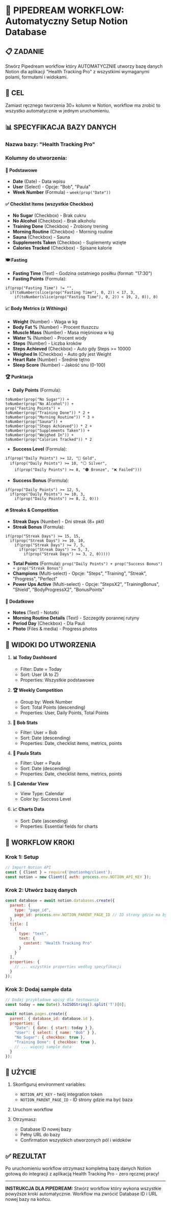 # 🚀 PIPEDREAM WORKFLOW: Automatyczny Setup Notion Database

## 📋 ZADANIE
Stwórz Pipedream workflow który AUTOMATYCZNIE utworzy bazę danych Notion dla aplikacji "Health Tracking Pro" z wszystkimi wymaganymi polami, formułami i widokami.

## 🎯 CEL
Zamiast ręcznego tworzenia 30+ kolumn w Notion, workflow ma zrobić to wszystko automatycznie w jednym uruchomieniu.

## 📊 SPECYFIKACJA BAZY DANYCH

### Nazwa bazy: "Health Tracking Pro"

### Kolumny do utworzenia:

#### 🔢 Podstawowe
- **Date** (Date) - Data wpisu
- **User** (Select) - Opcje: "Bob", "Paula"  
- **Week Number** (Formula) - `week(prop("Date"))`

#### ✅ Checklist Items (wszystkie Checkbox)
- **No Sugar** (Checkbox) - Brak cukru
- **No Alcohol** (Checkbox) - Brak alkoholu
- **Training Done** (Checkbox) - Zrobiony trening
- **Morning Routine** (Checkbox) - Morning routine
- **Sauna** (Checkbox) - Sauna
- **Supplements Taken** (Checkbox) - Suplementy wzięte
- **Calories Tracked** (Checkbox) - Spisane kalorie

#### 🍽️ Fasting
- **Fasting Time** (Text) - Godzina ostatniego posiłku (format: "17:30")
- **Fasting Points** (Formula):
```
if(prop("Fasting Time") != "", 
  if(toNumber(slice(prop("Fasting Time"), 0, 2)) < 17, 3, 
    if(toNumber(slice(prop("Fasting Time"), 0, 2)) < 19, 2, 0)), 0)
```

#### 📈 Body Metrics (z Withings)
- **Weight** (Number) - Waga w kg
- **Body Fat %** (Number) - Procent tłuszczu
- **Muscle Mass** (Number) - Masa mięśniowa w kg  
- **Water %** (Number) - Procent wody
- **Steps** (Number) - Liczba kroków
- **Steps Achieved** (Checkbox) - Auto gdy Steps >= 10000
- **Weighed In** (Checkbox) - Auto gdy jest Weight
- **Heart Rate** (Number) - Średnie tętno
- **Sleep Score** (Number) - Jakość snu (0-100)

#### 🏆 Punktacja
- **Daily Points** (Formula):
```
toNumber(prop("No Sugar")) + 
toNumber(prop("No Alcohol")) + 
prop("Fasting Points") + 
toNumber(prop("Training Done")) * 2 + 
toNumber(prop("Morning Routine")) * 3 + 
toNumber(prop("Sauna")) + 
toNumber(prop("Steps Achieved")) * 2 + 
toNumber(prop("Supplements Taken")) + 
toNumber(prop("Weighed In")) + 
toNumber(prop("Calories Tracked")) * 2
```

- **Success Level** (Formula):
```
if(prop("Daily Points") >= 12, "🌟 Gold", 
  if(prop("Daily Points") >= 10, "⚪ Silver", 
    if(prop("Daily Points") >= 8, "🟤 Bronze", "❌ Failed")))
```

- **Success Bonus** (Formula):
```
if(prop("Daily Points") >= 12, 5, 
  if(prop("Daily Points") >= 10, 3, 
    if(prop("Daily Points") >= 8, 2, 0)))
```

#### 🔥 Streaks & Competition  
- **Streak Days** (Number) - Dni streak (8+ pkt)
- **Streak Bonus** (Formula):
```
if(prop("Streak Days") >= 15, 15, 
  if(prop("Streak Days") >= 10, 10, 
    if(prop("Streak Days") >= 7, 5, 
      if(prop("Streak Days") >= 5, 3, 
        if(prop("Streak Days") >= 3, 2, 0)))))
```

- **Total Points** (Formula): `prop("Daily Points") + prop("Success Bonus") + prop("Streak Bonus")`
- **Champions** (Multi-select) - Opcje: "Steps", "Training", "Streak", "Progress", "Perfect"
- **Power Ups Active** (Multi-select) - Opcje: "StepsX2", "TrainingBonus", "Shield", "BodyProgressX2", "BonusPoints"

#### 📝 Dodatkowe
- **Notes** (Text) - Notatki
- **Morning Routine Details** (Text) - Szczegóły porannej rutyny  
- **Period Day** (Checkbox) - Dla Pauli
- **Photo** (Files & media) - Progress photos

## 🎯 WIDOKI DO UTWORZENIA

1. **📊 Today Dashboard**
   - Filter: Date = Today  
   - Sort: User (A to Z)
   - Properties: Wszystkie podstawowe

2. **🏆 Weekly Competition**
   - Group by: Week Number
   - Sort: Total Points (descending)  
   - Properties: User, Daily Points, Total Points

3. **👤 Bob Stats**
   - Filter: User = Bob
   - Sort: Date (descending)
   - Properties: Date, checklist items, metrics, points

4. **👤 Paula Stats**  
   - Filter: User = Paula
   - Sort: Date (descending)
   - Properties: Date, checklist items, metrics, points

5. **📅 Calendar View**
   - View Type: Calendar
   - Color by: Success Level

6. **📈 Charts Data**
   - Sort: Date (ascending)
   - Properties: Essential fields for charts

## 🔧 WORKFLOW KROKI

### Krok 1: Setup
```javascript
// Import Notion API
const { Client } = require('@notionhq/client');
const notion = new Client({ auth: process.env.NOTION_API_KEY });
```

### Krok 2: Utwórz bazę danych
```javascript
const database = await notion.databases.create({
  parent: {
    type: "page_id",
    page_id: process.env.NOTION_PARENT_PAGE_ID // ID strony gdzie ma być baza
  },
  title: [
    {
      type: "text",
      text: {
        content: "Health Tracking Pro"
      }
    }
  ],
  properties: {
    // ... wszystkie properties według specyfikacji
  }
});
```

### Krok 3: Dodaj sample data
```javascript
// Dodaj przykładowe wpisy dla testowania
const today = new Date().toISOString().split('T')[0];

await notion.pages.create({
  parent: { database_id: database.id },
  properties: {
    "Date": { date: { start: today } },
    "User": { select: { name: "Bob" } },
    "No Sugar": { checkbox: true },
    "Training Done": { checkbox: true },
    // ... więcej sample data
  }
});
```

## 🚀 UŻYCIE

1. Skonfiguruj environment variables:
   - `NOTION_API_KEY` - twój integration token
   - `NOTION_PARENT_PAGE_ID` - ID strony gdzie ma być baza

2. Uruchom workflow

3. Otrzymasz:
   - Database ID nowej bazy
   - Pełny URL do bazy
   - Confirmation wszystkich utworzonych pól i widoków

## ✅ REZULTAT
Po uruchomieniu workflow otrzymasz kompletną bazę danych Notion gotową do integracji z aplikacją Health Tracking Pro - zero ręcznej pracy!

---

**INSTRUKCJA DLA PIPEDREAM:**
Stwórz workflow który wykona wszystkie powyższe kroki automatycznie. Workflow ma zwrócić Database ID i URL nowej bazy na końcu.

